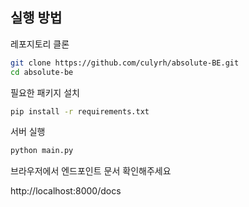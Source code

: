 ## 실행 방법


레포지토리 클론

   ```bash
   git clone https://github.com/culyrh/absolute-BE.git
   cd absolute-be
   ```

필요한 패키지 설치

   ```bash
   pip install -r requirements.txt
   ```

서버 실행

   ```bash
   python main.py
   ```

브라우저에서 엔드포인트 문서 확인해주세요

   http://localhost:8000/docs
